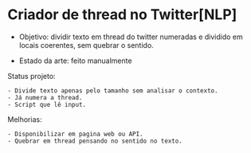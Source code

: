 # Criador de thread no Twitter[NLP]

* Objetivo: dividir texto em thread do twitter numeradas e dividido em locais coerentes, sem quebrar o sentido.

* Estado da arte: feito manualmente

Status projeto:

    - Divide texto apenas pelo tamanho sem analisar o contexto.
    - Já numera a thread.
    - Script que lê input.

Melhorias:

    - Disponibilizar em pagina web ou API.
    - Quebrar em thread pensando no sentido no texto.
